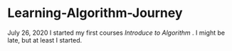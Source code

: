 # Learning-Algorithm-Journey
July 26, 2020 I started my first courses *Introduce to Algorithm* . I might be late, but at least I started.
